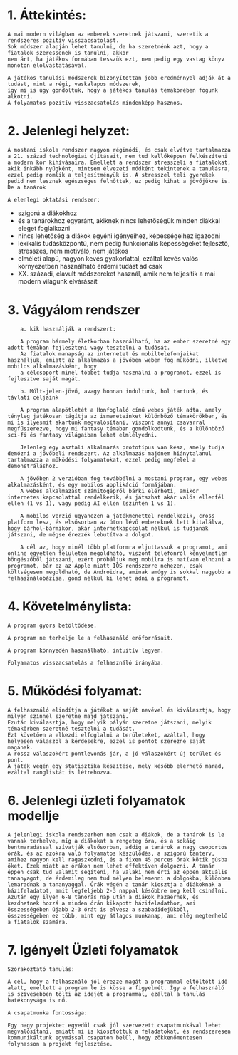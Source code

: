 # 1. Áttekintés: 

	A mai modern világban az emberek szeretnek játszani, szeretik a rendszeres pozitív visszacsatolást. 
	Sok módszer alapján lehet tanulni, de ha szeretnénk azt, hogy a fiatalok szeressenek is tanulni, akkor 
	nem árt, ha játékos formában tesszük ezt, nem pedig egy vastag könyv monoton elolvastatásával.
	
	A játékos tanulási módszerek bizonyítottan jobb eredménnyel adják át a tudást, mint a régi, vaskalapos módszerek,
	így mi is úgy gondoltuk, hogy a játékos tanulás témakörében fogunk alkotni.
	A folyamatos pozitív visszacsatolás mindenképp hasznos.

	
# 2. Jelenlegi helyzet:

	A mostani iskola rendszer nagyon régimódi, és csak elvétve tartalmazza a 21. század technológiai újításait, nem tud kellőképpen felkészíteni a modern kor kihívásaira. Emellett a rendszer stresszeli a fiatalokat, akik inkább nyűgként, mintsem élvezeti módként tekintenek a tanulásra, ezzel pedig romlik a teljesítményük is. A stresszel teli gyerekek pedid nem lesznek egészséges felnőttek, ez pedig kihat a jövőjükre is. De a tanárok
	
	A elenlegi oktatási rendszer:
- szigorú a diákokhoz
- és a tanárokhoz egyaránt, akiknek nincs lehetőségük minden diákkal eleget foglalkozni
- nincs lehetőség a diákok egyéni igényeihez, képességeihez igazodni
- lexikális tudásközpontú, nem pedig funkcionális képességeket fejlesztő, stresszes, nem motiváló, nem játékos
- elméleti alapú, nagyon kevés gyakorlattal, ezáltal kevés valós környezetben használható érdemi tudást ad csak
- XX. századi, elavult módszereket használ, amik nem teljesítik a mai modern világunk elvárásait
	
	
# 3. Vágyálom rendszer 

		a. kik használják a rendszert: 
		
		A program bármely életkorban használható, ha az ember szeretné egy adott témában fejleszteni vagy tesztelni a tudását.
		Az fiatalok manapság az internetet és mobiltelefonjaikat használjuk, emiatt az alkalmazás a jövőben weben fog működni, illetve mobilos alkalmazásként, hogy
		a célcsoport minél többet tudja használni a programot, ezzel is fejlesztve saját magát.
		
		b. Múlt-jelen-jövő, avagy honnan indultunk, hol tartunk, és távlati céljaink
		
		A program alapötletét a Honfoglaló című webes játék adta, amely tényleg játékosan tágítja az ismereteinket különböző témakörökben, és mi is ilyesmit akartunk megvalósítani, viszont annyi csavarral megfűszerezve, hogy mi fantasy témában gondolkodtunk, és a különböző sci-fi és fantasy világaiban lehet elmlélyedni.
		
		Jelenleg egy asztali alkalmazás prototípus van kész, amely tudja demózni a jövőbeli rendszert. Az alkalmazás majdnem hiánytalanul tartalmazza a működési folyamatokat, ezzel pedig megfelel a demonstráláshoz.
		
		A jövőben 2 verzióban fog továbbélni a mostani program, egy webes alkalmazásként, és egy mobilos applikáció formájában.
		A webes alkalmazást számítógépről bárki elérheti, amikor internetes kapcsolattal rendelkezik, és játszhat akár valós ellenfél ellen (1 vs 1), vagy pedig AI ellen (szintén 1 vs 1). 
			
		A mobilos verzió ugyanezen a játékmenettel rendelkezik, cross platform lesz, és elsősorban az úton lévő embereknek lett kitalálva, hogy bárhol-bármikor, akár internetkapcsolat nélkül is tudjanak játszani, de mégse érezzék lebutítva a dolgot. 
		
		A cél az, hogy minél több platformra eljuttassuk a programot, ami online egyetlen felületen megoldható, viszont telefonról kényelmetlen böngészőből játszani, ezért próbáljuk meg mobilra is natívan elhozni a programot, bár ez az Apple miatt IOS rendszerre nehezen, csak költségesen megoldható, de Androidra, aminak amúgy is sokkal nagyobb a felhasználóbázisa, gond nélkül ki lehet adni a programot.
		

# 4. Követelménylista:

	A program gyors betöltődése.

	A program ne terhelje le a felhasználó erőforrásait.

	A program könnyedén használható, intuitív legyen.

	Folyamatos visszacsatolás a felhasználó irányába.

	
# 5. Működési folyamat:

	A felhasználó elindítja a játékot a saját nevével és kiválasztja, hogy milyen színnel szeretne majd játszani.
	Ezután kiválasztja, hogy melyik pályán szeretne játszani, melyik témakörben szeretné tesztelni a tudását.
	Ezt követően a elkezdi elfoglalni a területeket, azáltal, hogy helyesen válaszol a kérdésekre, ezzel is pontot szerezne saját magának.
	A rossz válaszokért pontlevonás jár, a jó válaszokért új terület és pont.
	A játék végén egy statisztika készítése, mely később elérhető marad, ezáltal ranglistát is létrehozva.
	
# 6. Jelenlegi üzleti folyamatok modellje

	A jelenlegi iskola rendszerben nem csak a diákok, de a tanárok is le vannak terhelve, míg a diákokat a rengeteg óra, és a sokáig bentmaradással szívatják elsősorban, addig a tanárok a nagy csoportos órák, és az azokra való folyamatos készülődés, a szigorú tanterv, amihez nagyon kell ragaszkodni, és a fixen 45 perces órák kötik gúsba őket. Ezek miatt az órákon nem lehet effektíven dolgozni. A tanár éppen csak tud valamit segíteni, ha valaki nem érti az éppen aktuális tananyagot, de érdemileg nem tud mélyen belemenni a dolgokba, különben lemaradnak a tananyaggal. Órák végén a tanár kiosztja a diákoknak a házifeladatot, amit legfeljebb 2-3 nappal későbbre meg kell csinálni. Azután egy ilyen 6-8 tanórás nap után a diákok hazaérnek, és kezdhetnek hozzá a minden órán kikapott házifeladathoz, ami összességében újabb 2-3 órát is elvesz a szabadidejükből, összességében ez több, mint egy átlagos munkanap, ami elég megterhelő a fiatalok számára.
	
# 7. Igényelt Üzleti folyamatok

	Szórakoztató tanulás: 
	
	A cél, hogy a felhasználó jól érezze magát a programmal eltöltött idő alatt, emellett a program le is kösse a figyelmét. Így a felhasználó is szívesebben tölti az idejét a programmal, ezáltal a tanulás hatékonysága is nő. 
	
	A csapatmunka fontossága:
	
	Egy nagy projektet egyedül csak jól szervezett csapatmunkával lehet megvalósítani, emiatt mi is kiosztottuk a feladatokat, és rendszeresen kommunikáltunk egymással csapaton belül, hogy zökkenőmentesen folyhasson a projekt fejlesztése. 

	

